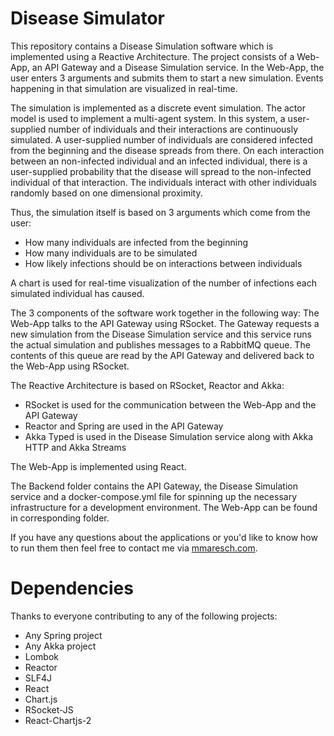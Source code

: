 # Disease Simulator
This repository contains a Disease Simulation software which is implemented using a Reactive Architecture. The project consists of a Web-App, an API Gateway and a Disease Simulation service. In the Web-App, the user enters 3 arguments and submits them to start a new simulation. Events happening in that simulation are visualized in real-time.

The simulation is implemented as a discrete event simulation. The actor model is used to implement a multi-agent system. In this system, a user-supplied number of individuals and their interactions are continuously simulated. A user-supplied number of individuals are considered infected from the beginning and the disease spreads from there. On each interaction between an non-infected individual and an infected individual, there is a user-supplied probability that the disease will spread to the non-infected individual of that interaction. The individuals interact with other individuals randomly based on one dimensional proximity.

Thus, the simulation itself is based on 3 arguments which come from the user: 
- How many individuals are infected from the beginning
- How many individuals are to be simulated
- How likely infections should be on interactions between individuals

A chart is used for real-time visualization of the number of infections each simulated individual has caused.

The 3 components of the software work together in the following way: The Web-App talks to the API Gateway using RSocket. The Gateway requests a new simulation from the Disease Simulation service and this service runs the actual simulation and publishes messages to a RabbitMQ queue. The contents of this queue are read by the API Gateway and delivered back to the Web-App using RSocket.

The Reactive Architecture is based on RSocket, Reactor and Akka:
- RSocket is used for the communication between the Web-App and the API Gateway
- Reactor and Spring are used in the API Gateway
- Akka Typed is used in the Disease Simulation service along with Akka HTTP and Akka Streams

The Web-App is implemented using React.

The Backend folder contains the API Gateway, the Disease Simulation service and a docker-compose.yml file for spinning up the necessary infrastructure for a development environment. The Web-App can be found in corresponding folder.

If you have any questions about the applications or you'd like to know how to run them then feel free to contact me via [mmaresch.com](mmaresch.com).

# Dependencies
Thanks to everyone contributing to any of the following projects:
- Any Spring project
- Any Akka project
- Lombok
- Reactor
- SLF4J
- React
- Chart.js
- RSocket-JS
- React-Chartjs-2

